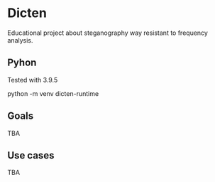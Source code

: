 # Dicten
Educational project about steganography way resistant to frequency analysis.

## Pyhon
Tested with 3.9.5

python -m venv dicten-runtime

## Goals
TBA

## Use cases
TBA
